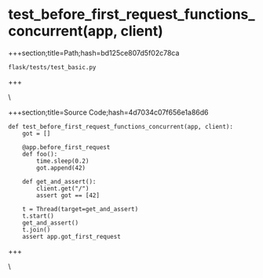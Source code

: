 



# test_before_first_request_functions_concurrent(app, client)
  
+++section;title=Path;hash=bd125ce807d5f02c78ca

`flask/tests/test_basic.py`
  
+++

\
  
+++section;title=Source Code;hash=4d7034c07f656e1a86d6
```
def test_before_first_request_functions_concurrent(app, client):
    got = []

    @app.before_first_request
    def foo():
        time.sleep(0.2)
        got.append(42)

    def get_and_assert():
        client.get("/")
        assert got == [42]

    t = Thread(target=get_and_assert)
    t.start()
    get_and_assert()
    t.join()
    assert app.got_first_request
```  
+++

\
